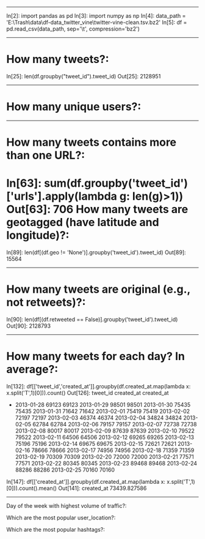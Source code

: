 ----------
In[2]: import pandas as pd
In[3]: import numpy as np
In[4]: data_path = 'E:\\Trash\data\\df-data_twitter_vine\\twitter-vine-clean.tsv.bz2'
In[5]: df = pd.read_csv(data_path, sep='\t', compression='bz2')

----------
How many tweets?:
===================
In[25]: len(df.groupby("tweet_id").tweet_id)
Out[25]: 2128951

----------
How many unique users?:
===================
----------
How many tweets contains more than one URL?:
===================
In[63]: sum(df.groupby('tweet_id')['urls'].apply(lambda g: len(g)>1))
Out[63]: 706
How many tweets are geotagged (have latitude and longitude)?:
===================
In[89]: len(df[(df.geo != 'None')].groupby('tweet_id').tweet_id)
Out[89]: 15564

----------
How many tweets are original (e.g., not retweets)?:
===================
In[90]: len(df[(df.retweeted == False)].groupby('tweet_id').tweet_id)
Out[90]: 2128793

----------
How many tweets for each day? In average?:
===================
In[132]: df[['tweet_id','created_at']].groupby(df.created_at.map(lambda x: x.split('T',1)[0])).count()
Out[126]: 
            tweet_id  created_at
created_at                      

 - 2013-01-28     69123       69123 2013-01-29     98501       98501
   2013-01-30     75435       75435 2013-01-31     71642       71642
   2013-02-01     75419       75419 2013-02-02     72197       72197
   2013-02-03     46374       46374 2013-02-04     34824       34824
   2013-02-05     62784       62784 2013-02-06     79157       79157
   2013-02-07     72738       72738 2013-02-08     80017       80017
   2013-02-09     87639       87639 2013-02-10     79522       79522
   2013-02-11     64506       64506 2013-02-12     69265       69265
   2013-02-13     75196       75196 2013-02-14     69675       69675
   2013-02-15     72621       72621 2013-02-16     78666       78666
   2013-02-17     74956       74956 2013-02-18     71359       71359
   2013-02-19     70309       70309 2013-02-20     72000       72000
   2013-02-21     77571       77571 2013-02-22     80345       80345
   2013-02-23     89468       89468 2013-02-24     88286       88286
   2013-02-25     70160       70160

In[147]: df[['created_at']].groupby(df.created_at.map(lambda x: x.split('T',1)[0])).count().mean()
Out[141]: 
created_at    73439.827586

----------




Day of the week with highest volume of traffic?:


Which are the most popular user_location?:


Which are the most popular hashtags?:
